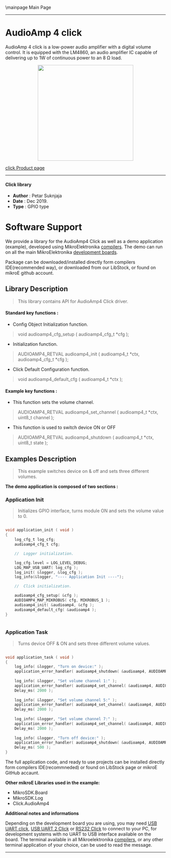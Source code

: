 \mainpage Main Page
 
 

---
# AudioAmp 4 click

AudioAmp 4 click is a low-power audio amplifier with a digital volume control. It is equipped with the LM4860, an audio amplifier IC capable of delivering up to 1W of continuous power to an 8 Ω load.

<p align="center">
  <img src="https://download.mikroe.com/images/click_for_ide/audioamp4_click.png" height=300px>
</p>

[click Product page](https://www.mikroe.com/audioamp-4-click)

---


#### Click library 

- **Author**        : Petar Suknjaja
- **Date**          : Dec 2019.
- **Type**          : GPIO type


# Software Support

We provide a library for the AudioAmp4 Click 
as well as a demo application (example), developed using MikroElektronika 
[compilers](https://shop.mikroe.com/compilers). 
The demo can run on all the main MikroElektronika [development boards](https://shop.mikroe.com/development-boards).

Package can be downloaded/installed directly form compilers IDE(recommended way), or downloaded from our LibStock, or found on mikroE github account. 

## Library Description

> This library contains API for AudioAmp4 Click driver.

#### Standard key functions :

- Config Object Initialization function.
> void audioamp4_cfg_setup ( audioamp4_cfg_t *cfg ); 
 
- Initialization function.
> AUDIOAMP4_RETVAL audioamp4_init ( audioamp4_t *ctx, audioamp4_cfg_t *cfg );

- Click Default Configuration function.
> void audioamp4_default_cfg ( audioamp4_t *ctx );


#### Example key functions :

- This function sets the volume channel.
> AUDIOAMP4_RETVAL audioamp4_set_channel ( audioamp4_t *ctx, uint8_t channel );
 
- This function is used to switch device ON or OFF
> AUDIOAMP4_RETVAL audioamp4_shutdown ( audioamp4_t *ctx, uint8_t state );

## Examples Description

> This example switches device on & off and sets three different volumes.


**The demo application is composed of two sections :**

### Application Init 

> Initializes GPIO interface, turns module ON and sets the volume value to 0.

```c

void application_init ( void )
{
    log_cfg_t log_cfg;
    audioamp4_cfg_t cfg;

    //  Logger initialization.

    log_cfg.level = LOG_LEVEL_DEBUG;
    LOG_MAP_USB_UART( log_cfg );
    log_init( &logger, &log_cfg );
    log_info(&logger, "---- Application Init ----");

    //  Click initialization.

    audioamp4_cfg_setup( &cfg );
    AUDIOAMP4_MAP_MIKROBUS( cfg, MIKROBUS_1 );
    audioamp4_init( &audioamp4, &cfg );
    audioamp4_default_cfg( &audioamp4 );
}
  
```

### Application Task

> Turns device OFF & ON and sets three different volume values.

```c

void application_task ( void )
{
    log_info( &logger, "Turn on device:" );
    application_error_handler( audioamp4_shutdown( &audioamp4, AUDIOAMP4_SHUTDOWN_OFF ) );
    
    log_info( &logger, "Set volume channel 1:" );
    application_error_handler( audioamp4_set_channel( &audioamp4, AUDIOAMP4_VOLUME_CHANN_1 ) );
    Delay_ms( 2000 );
    
    log_info( &logger, "Set volume channel 5:" );
    application_error_handler( audioamp4_set_channel( &audioamp4, AUDIOAMP4_VOLUME_CHANN_5 ) );
    Delay_ms( 2000 );
    
    log_info( &logger, "Set volume channel 7:" );
    application_error_handler( audioamp4_set_channel( &audioamp4, AUDIOAMP4_VOLUME_CHANN_7 ) );
    Delay_ms( 2000 );
    
    log_info( &logger, "Turn off device:" );
    application_error_handler( audioamp4_shutdown( &audioamp4, AUDIOAMP4_SHUTDOWN_ON ) );
    Delay_ms( 500 );
}
```

The full application code, and ready to use projects can be  installed directly form compilers IDE(recommneded) or found on LibStock page or mikroE GitHub accaunt.

**Other mikroE Libraries used in the example:** 

- MikroSDK.Board
- MikroSDK.Log
- Click.AudioAmp4

**Additional notes and informations**

Depending on the development board you are using, you may need 
[USB UART click](https://shop.mikroe.com/usb-uart-click), 
[USB UART 2 Click](https://shop.mikroe.com/usb-uart-2-click) or 
[RS232 Click](https://shop.mikroe.com/rs232-click) to connect to your PC, for 
development systems with no UART to USB interface available on the board. The 
terminal available in all Mikroelektronika 
[compilers](https://shop.mikroe.com/compilers), or any other terminal application 
of your choice, can be used to read the message.



---
